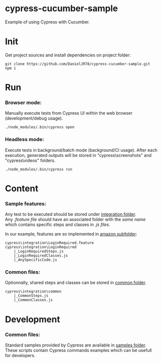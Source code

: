 # cypress-cucumber-sample
Example of using Cypress with Cucumber.

# Init
Get project sources and install dependencies on project folder:
  ```
  git clone https://github.com/DanielJR78/cypress-cucumber-sample.git
  npm i  
  ```  

# Run
### Browser mode:
Manually execute tests from Cypress UI within the web browser (development/debug usage).
  ```
  ./node_modules/.bin/cypress open
  ```
### Headless mode:
Execute tests in background/batch mode (background/CI usage). After each execution, generated outputs will be stored in "cypress\screenshots" and "cypress\videos" folders.
  ```
  ./node_modules/.bin/cypress run
  ```

# Content
### Sample features:
Any test to be executed should be stored under [integration folder](https://github.com/DanielJR78/cypress-cucumber-sample/tree/main/cypress/integration).  
Any *.feature file* should have an associated folder with the *same name* which contains specific steps and classes in *.js files*. 

In our example, features are so implemented in [amazon subfolder](https://github.com/DanielJR78/cypress-cucumber-sample/tree/main/cypress/integration/amazon):
```
cypress\integration\LoginRequired.feature
cypress\integration\LoginRequired
    |_LoginRequiredSteps.js
    |_LoginRequiredClasses.js
    |_AnySpecificCode.js
```
### Common files:
Optionnally, shared steps and classes can be stored in [common folder](https://github.com/DanielJR78/cypress-cucumber-sample/tree/main/cypress/integration/common).
```
cypress\integration\common
    |_CommonSteps.js
    |_CommonClasses.js    
```

# Development
### Common files:
Standard samples provided by Cypress are available in [samples folder](https://github.com/DanielJR78/cypress-cucumber-sample/tree/main/cypress/samples). These scripts contain Cypress commands examples which can be usefull for developers.
